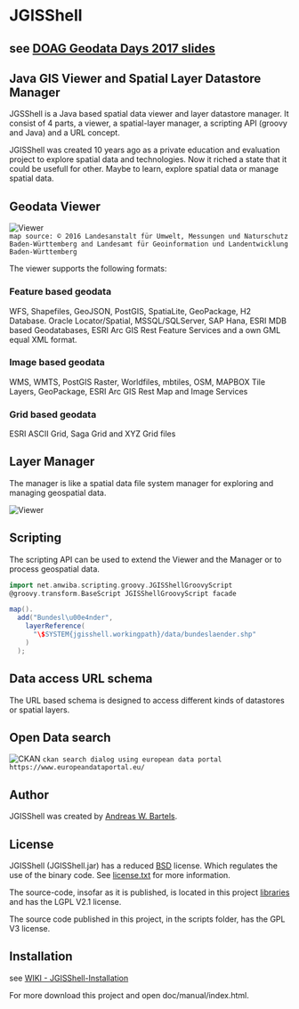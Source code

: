# JGISShell
see [DOAG Geodata Days 2017 slides](https://github.com/AndreasWBartels/JGISShell/wiki/Presentations)
---
## Java GIS Viewer and Spatial Layer Datastore Manager

JGSShell is a Java based spatial data viewer and layer datastore manager. It consist of 4 parts, a viewer, a spatial-layer manager, a scripting API (groovy and Java) and a URL concept.

JGISShell was created 10 years ago as a private education and evaluation project to explore spatial data and technologies. Now it riched a state that it could be usefull for other. Maybe to learn, explore spatial data or manage spatial data. 

## Geodata Viewer

![Viewer](https://github.com/AndreasWBartels/JGISShell/wiki/images/WindAndRadioWaves-LUBW.png)  
`map source: © 2016 Landesanstalt für Umwelt, Messungen und Naturschutz Baden-Württemberg and Landesamt für Geoinformation und Landentwicklung Baden-Württemberg`

The viewer supports the following formats:

### Feature based geodata
WFS, Shapefiles, GeoJSON, PostGIS, SpatiaLite, GeoPackage, H2 Database. Oracle Locator/Spatial, MSSQL/SQLServer, SAP Hana, ESRI MDB based Geodatabases, ESRI Arc GIS Rest Feature Services and a own GML equal XML format.

### Image based geodata
WMS, WMTS, PostGIS Raster, Worldfiles, mbtiles, OSM, MAPBOX Tile Layers, GeoPackage, ESRI Arc GIS Rest Map and Image Services

### Grid based geodata
ESRI ASCII Grid, Saga Grid and XYZ Grid files

## Layer Manager
The manager is like a spatial data file system manager for exploring and managing geospatial data.

![Viewer](https://github.com/AndreasWBartels/JGISShell/wiki/images/layer-manager.png)  

## Scripting
The scripting API can be used to extend the Viewer and the Manager or to process geospatial data.

```groovy
import net.anwiba.scripting.groovy.JGISShellGroovyScript
@groovy.transform.BaseScript JGISShellGroovyScript facade

map().
  add("Bundesl\u00e4nder",
    layerReference(
      "\$SYSTEM{jgisshell.workingpath}/data/bundeslaender.shp"
    )
  );
``` 

## Data access URL schema
The URL based schema is designed to access different kinds of datastores or spatial layers.

## Open Data search

![CKAN](https://github.com/AndreasWBartels/JGISShell/wiki/images/dialog-ckan-search.png)
`ckan search dialog using european data portal https://www.europeandataportal.eu/`

## Author
JGISShell was created by [Andreas W. Bartels](https://github.com/AndreasWBartels).

## License

JGISShell (JGISShell.jar) has a reduced [BSD](https://www.freebsd.org/copyright/freebsd-license.html) license. Which regulates the use of the binary code.
See [license.txt](https://github.com/AndreasWBartels/JGISShell/blob/master/license.txt) for more information.

The source-code, insofar as it is published, is located in this project [libraries](https://github.com/AndreasWBartels/libraries) and has the LGPL V2.1 license.

The source code published in this project, in the scripts folder, has the GPL V3 license.


## Installation

see [WIKI - JGISShell-Installation](https://github.com/AndreasWBartels/JGISShell/wiki/JGISShell-Installation)

For more download this project and open doc/manual/index.html.
